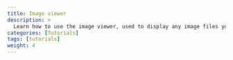```yaml
---
title: Image viewer
description: >
  Learn how to use the image viewer, used to display any image files you store in the vault.
categories: [Tutorials]
tags: [tutorials]
weight: 4
---
```



